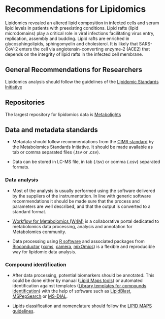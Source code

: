 # Recommendations for Lipidomics

Lipidomics revealed an altered lipid composition in infected cells and serum lipid levels in patients with preexisting conditions. Lipid rafts (lipid microdomains) play a critical role in viral infections facilitating virus entry, replication, assembly and budding. Lipid rafts are enriched in glycosphingolipids, sphingomyelin and cholesterol. It is likely that SARS-CoV-2 enters the cell via angiotensin-converting enzyme-2 (ACE2) that depends on the integrity of lipid rafts in the infected cell membrane. 

## General Recommendations for Researchers
Lipidomics analysis should follow the guidelines of the [Lipidomic Standards Initiative](https://lipidomics-standards-initiative.org/guidelines)

## Repositories
The largest repository for lipidomics data is [Metabolights](https://www.ebi.ac.uk/metabolights/) 

## Data and metadata standards

* Metadata should follow recommendations from the [CIMR standard](http://msi-workgroups.sourceforge.net/bio-metadata/) by the Metabolomics Standards Initiative. It should be made available as tab or comma separated files (.tsv or .csv).

* Data can be stored in LC-MS file,  in tab (.tsv) or comma (.csv) separated formats.

### Data analysis
* Most of the analysis is usually performed using the software delivered by the suppliers of the instrumentation. In line with generic software recommendations it should be made sure that the process and parameters are well described, and that the output is converted to a standard format.

* [Workflow for Metabolomics (W4M)](https://workflow4metabolomics.org/) is a collaborative portal dedicated to metabolomics data
processing, analysis and annotation for Metabolomics community.

* Data processing using [R software](https://www.r-project.org/) and associated packages from [Bioconductor](https://www.bioconductor.org/) ([xcms](https://www.bioconductor.org/packages/release/bioc/html/xcms.html), [camera](https://www.bioconductor.org/packages/release/bioc/html/CAMERA.html), [mixOmics](https://bioconductor.org/packages/release/bioc/html/mixOmics.html))  is a flexible and reproducible way for lipidomic data analysis.
### Compound identification
* After data processing, potential biomarkers should be annotated. This could be done either by manual ([Lipid Maps tools](http://www.lipidmaps.org/tools/ms/))  or automated identification against templates ([Library templates for compounds identification](http://prime.psc.riken.jp/compms/msdial/main.html#MSP)) with the help of software such as [LipidBlast](https://fiehnlab.ucdavis.edu/projects/LipidBlast), [MSPepSearch](https://chemdata.nist.gov/dokuwiki/doku.php?id=peptidew:mspepsearch) or [MS-DIAL](http://prime.psc.riken.jp/compms/msdial/main.html).

* Lipids classification and nomenclature should follow the [LIPID MAPS guidelines](https://www.lipidmaps.org/resources/tutorials/lipid_cns.html).

